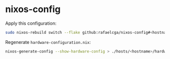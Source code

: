 # nixos-config

Apply this configuration:
```bash
sudo nixos-rebuild switch --flake github:rafaelcga/nixos-config#<hostname>
```

Regenerate `hardware-configuration.nix`:
```bash
nixos-generate-config --show-hardware-config > ./hosts/<hostname>/hardware-configuration.nix
```
